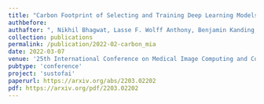 ```yaml
---
title: "Carbon Footprint of Selecting and Training Deep Learning Models for Medical Image Analysis"
authbefore:
authafter: ", Nikhil Bhagwat, Lasse F. Wolff Anthony, Benjamin Kanding, Erik B. Dam"
collection: publications
permalink: /publication/2022-02-carbon_mia
date: 2022-03-07
venue: '25th International Conference on Medical Image Computing and Computer Assisted Intervention (MICCAI)'
pubtype: 'conference'
project: 'sustofai'
paperurl: https://arxiv.org/abs/2203.02202
pdf: https://arxiv.org/pdf/2203.02202
---
```

